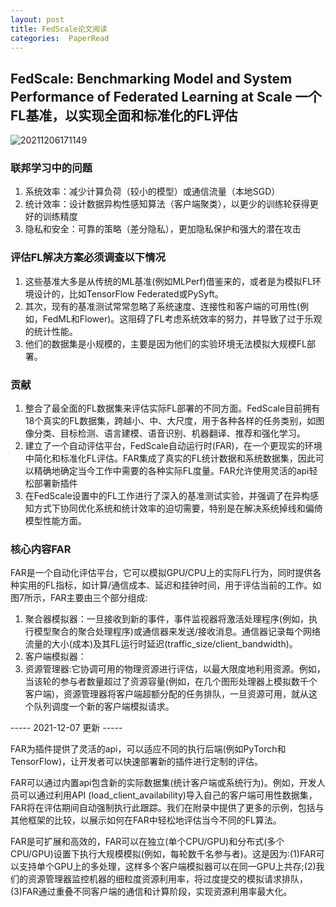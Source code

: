 ```yaml
---
layout: post 
title: FedScale论文阅读    
categories:  PaperRead   
---   
```


## FedScale: Benchmarking Model and System Performance of Federated Learning at Scale 一个FL基准，以实现全面和标准化的FL评估
![20211206171149](https://cdn.jsdelivr.net/gh/kexve/img/img/20211206171149.png)

### 联邦学习中的问题
1. 系统效率：减少计算负荷（较小的模型）或通信流量（本地SGD）
2. 统计效率：设计数据异构性感知算法（客户端聚类），以更少的训练轮获得更好的训练精度
3. 隐私和安全：可靠的策略（差分隐私），更加隐私保护和强大的潜在攻击

### 评估FL解决方案必须调查以下情况
1. 这些基准大多是从传统的ML基准(例如MLPerf)借鉴来的，或者是为模拟FL环境设计的，比如TensorFlow Federated或PySyft。  
2. 其次，现有的基准测试常常忽略了系统速度、连接性和客户端的可用性(例如，FedML和Flower)。这阻碍了FL考虑系统效率的努力，并导致了过于乐观的统计性能。
3. 他们的数据集是小规模的，主要是因为他们的实验环境无法模拟大规模FL部署。

### 贡献
1. 整合了最全面的FL数据集来评估实际FL部署的不同方面。FedScale目前拥有18个真实的FL数据集，跨越小、中、大尺度，用于各种各样的任务类别，如图像分类、目标检测、语言建模、语音识别、机器翻译、推荐和强化学习。
2. 建立了一个自动评估平台，FedScale自动运行时(FAR)，在一个更现实的环境中简化和标准化FL评估。FAR集成了真实的FL统计数据和系统数据集，因此可以精确地确定当今工作中需要的各种实际FL度量。FAR允许使用灵活的api轻松部署新插件
3. 在FedScale设置中的FL工作进行了深入的基准测试实验，并强调了在异构感知方式下协同优化系统和统计效率的迫切需要，特别是在解决系统掉线和偏倚模型性能方面。

### 核心内容FAR
FAR是一个自动化评估平台，它可以模拟GPU/CPU上的实际FL行为，同时提供各种实用的FL指标，如计算/通信成本、延迟和挂钟时间，用于评估当前的工作。如图7所示，FAR主要由三个部分组成:  
1. 聚合器模拟器：一旦接收到新的事件，事件监视器将激活处理程序(例如，执行模型聚合的聚合处理程序)或通信器来发送/接收消息。通信器记录每个网络流量的大小(成本)及其FL运行时延迟(traffic_size/client_bandwidth)。
2. 客户端模拟器：
3. 资源管理器:它协调可用的物理资源进行评估，以最大限度地利用资源。例如，当该轮的参与者数量超过了资源容量(例如，在几个图形处理器上模拟数千个客户端)，资源管理器将客户端超额分配的任务排队，一旦资源可用，就从这个队列调度一个新的客户端模拟请求。

----- 2021-12-07 更新 -----

FAR为插件提供了灵活的api，可以适应不同的执行后端(例如PyTorch和TensorFlow)，让开发者可以快速部署新的插件进行定制的评估。

FAR可以通过内置api包含新的实际数据集(统计客户端或系统行为)。例如，开发人员可以通过利用API (load_client_availability)导入自己的客户端可用性数据集，FAR将在评估期间自动强制执行此跟踪。我们在附录中提供了更多的示例，包括与其他框架的比较，以展示如何在FAR中轻松地评估当今不同的FL算法。

FAR是可扩展和高效的，FAR可以在独立(单个CPU/GPU)和分布式(多个CPU/GPU)设置下执行大规模模拟(例如，每轮数千名参与者)。这是因为:(1)FAR可以支持单个GPU上的多处理，这样多个客户端模拟器可以在同一GPU上共存;(2)我们的资源管理器监控机器的细粒度资源利用率，将过度提交的模拟请求排队，(3)FAR通过重叠不同客户端的通信和计算阶段，实现资源利用率最大化。

